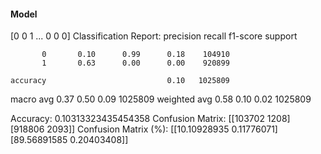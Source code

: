 #### Model
[0 0 1 ... 0 0 0]
Classification Report:
              precision    recall  f1-score   support

           0       0.10      0.99      0.18    104910
           1       0.63      0.00      0.00    920899

    accuracy                           0.10   1025809
   macro avg       0.37      0.50      0.09   1025809
weighted avg       0.58      0.10      0.02   1025809

Accuracy: 0.10313323435454358
Confusion Matrix:
[[103702   1208]
 [918806   2093]]
Confusion Matrix (%):
[[10.10928935  0.11776071]
 [89.56891585  0.20403408]]
